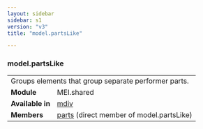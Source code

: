 ```yaml
---
layout: sidebar
sidebar: s1
version: "v3"
title: "model.partsLike"

---
```


<div class="classSpec model">
   <h3 id="model.partsLike">model.partsLike</h3>
   <table class="wovenodd">
      <tr>
         <td colspan="2" class="wovenodd-col2">Groups elements that group separate performer parts.</td>
      </tr>
      <tr>
         <td class="wovenodd-col1">
            <strong>Module</strong>
         </td>
         <td class="wovenodd-col2">MEI.shared</td>
      </tr>
      <tr>
         <td class="wovenodd-col1">
            <strong>Available in</strong>
         </td>
         <td class="wovenodd-col2">
            <div class="parent">
               <div>
                  <a class="link_odd_elementSpec" href="/{{ site.baseurl }}/{{ page.version }}/elements/mdiv.html">mdiv</a>
               </div>
            </div>
         </td>
      </tr>
      <tr>
         <td class="wovenodd-col1">
            <strong>Members</strong>
         </td>
         <td class="wovenodd-col2">
            <div class="parent">
               <div>
                  <a class="link_odd_elementSpec" href="/{{ site.baseurl }}/{{ page.version }}/elements/parts.html">parts</a> (direct member of model.partsLike)
               </div>
            </div>
         </td>
      </tr>
   </table>
</div>